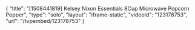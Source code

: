 {
    "title": "[1508441819] Kelsey Nixon Essentials 8Cup Microwave Popcorn Popper",
    "type": "solo",
    "layout": "iframe-static",
    "videoId": "123178753",
    "url": "\/tvpembed\/123178753"
}